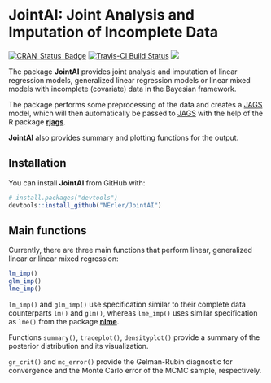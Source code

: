
<!-- README.md is generated from README.Rmd. Please edit that file -->

# JointAI: Joint Analysis and Imputation of Incomplete Data

[![CRAN\_Status\_Badge](http://www.r-pkg.org/badges/version/JointAI)](https://cran.r-project.org/package=JointAI)
[![Travis-CI Build
Status](https://travis-ci.org/NErler/JointAI.svg?branch=master)](https://travis-ci.org/NErler/JointAI)
[![](https://cranlogs.r-pkg.org/badges/grand-total/JointAI)](https://CRAN.R-project.org/package=JointAI)
<!-- [![Rdoc](http://www.rdocumentation.org/badges/version/JointAI)](http://www.rdocumentation.org/packages/JointAI) -->
<!-- [![Download counter](http://cranlogs.r-pkg.org/badges/JointAI)](https://cran.r-project.org/package=JointAI) -->

The package **JointAI** provides joint analysis and imputation of linear
regression models, generalized linear regression models or linear mixed
models with incomplete (covariate) data in the Bayesian framework.

The package performs some preprocessing of the data and creates a
[JAGS](http://mcmc-jags.sourceforge.net) model, which will then
automatically be passed to [JAGS](http://mcmc-jags.sourceforge.net) with
the help of the R package
[**rjags**](https://CRAN.R-project.org/package=rjags).

**JointAI** also provides summary and plotting functions for the output.

## Installation

You can install **JointAI** from GitHub with:

``` r
# install.packages("devtools")
devtools::install_github("NErler/JointAI")
```

## Main functions

Currently, there are three main functions that perform linear,
generalized linear or linear mixed regression:

``` r
lm_imp()
glm_imp()
lme_imp()
```

`lm_imp()` and `glm_imp()` use specification similar to their complete
data counterparts `lm()` and `glm()`, whereas `lme_imp()` uses similar
specification as `lme()` from the package
[**nlme**](https://CRAN.R-project.org/package=nlme).

Functions `summary()`, `traceplot()`, `densityplot()` provide a summary
of the posterior distribution and its visualization.

`gr_crit()` and `mc_error()` provide the Gelman-Rubin diagnostic for
convergence and the Monte Carlo error of the MCMC sample, respectively.
